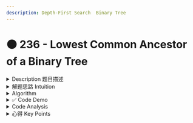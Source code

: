 ```yaml
---
description: Depth-First Search  Binary Tree
---
```


# 🟠 236 - Lowest Common Ancestor of a Binary Tree

<details>

<summary>Description 题目描述 </summary>

Given a binary tree, <mark style="color:yellow;">**find the lowest common ancestor**</mark> (LCA) of two given nodes in the tree. According to the [definition of LCA on Wikipedia](https://en.wikipedia.org/wiki/Lowest\_common\_ancestor): “The lowest common ancestor is defined between two nodes `p` and `q` as the lowest node in `T` that has both `p` and `q` as descendants (where we <mark style="color:yellow;">**allow a node to be a descendant of itself**</mark>).”

![](<../../.gitbook/assets/image (1) (1) (1) (1) (1).png>)

<pre class="language-java"><code class="lang-java"><strong>Input: root = [3,5,1,6,2,0,8,null,null,7,4], p = 5, q = 1
</strong><strong>Output: 3
</strong><strong>LCA of nodes 5 and 1 is 3.
</strong></code></pre>

![](<../../.gitbook/assets/image (1) (1) (1) (1).png>)

<pre class="language-java"><code class="lang-java"><strong>Input: root = [3,5,1,6,2,0,8,null,null,7,4], p = 5, q = 4
</strong><strong>Output: 5
</strong><strong>LCA of nodes 5 and 4 is 5, 
</strong><strong>since a node can be a descendant of itself according to the LCA definition.
</strong></code></pre>

**Constraints:**

* The number of nodes in the tree is in the range <mark style="color:red;">**`[2, 105`**</mark>`]`.
* <mark style="color:red;">**-109 <=**</mark> Node.val <= 109
* All Node.val are <mark style="color:red;">**unique**</mark>.
* `p != q`
* `p` and `q` will <mark style="color:red;">**exist in the tree.   => 和2的区别**</mark>

</details>

<details>

<summary>解题思路 Intuition </summary>

透过问题看本质，这道题其实就是在看如何在二叉树中找到两个节点的最低公共祖先。这个问题的核心是理解什么是最低公共祖先，以及如何在树结构中进行有效的搜索。

1. **理解最低公共祖先（LCA）**：最低公共祖先表示在树中，两个节点 `p` 和 `q` 共享的祖先节点，且该祖先节点是最接近 `p` 和 `q` 的。也就是说，如果我们从 `p` 和 `q` 向上追溯，LCA 是第一个同时被 `p` 和 `q` 访问到的节点。
2. **二叉树的搜索**：由于我们处理的是树结构，因此递归是一种自然的解决方案。我们需要从根节点开始，然后递归地在左右子树中搜索 `p` 和 `q`。递归的基础情况是找到 `p`、`q` 或达到叶子节点。
3. **返回结果的处理**：递归搜索的结果可以告诉我们 `p` 和 `q` 在不在当前子树中，以及他们的 LCA 是什么。因此，我们需要根据左右子树的搜索结果来确定当前节点的返回值，这一点在代码中以 `if-else` 语句实现。

**注意题目constraint:**&#x20;

1. p和q肯定存在于tree
2. 每个node.val是unique的

</details>

<details>

<summary>Algorithm </summary>

这是一个递归算法，用于在二叉树中找到两个给定节点的最低公共祖先（LCA）。

1. 我们首先检查root节点。如果root是 `null`（也就是说，我们已经到达了树的底部而没有找到 `p` 或 `q`），我们返回 `null`。
2. 如果root等于 `p` 或 `q`，则根据题目，root 必定是 `p` 或 `q` 的最低公共祖先，因为 `p` 和 `q` 一定在树中，所以我们返回根节点。
3.  如果root不是 `p` 或 `q`，我们则在左右子树中寻找 `p` 和 `q`。我们对左子树和右子树进行递归调用，以找到 `p` 和 `q`。

    a.    如果 `p` 和 `q` 分别在左子树和右子树中，那么根节点就是他们的最低公共祖先，因此我们返回根节点。

    b.    如果 `p` 和 `q` 都在左子树中，那么在左子树中首次发现 `p` 或 `q` 的节点就是他们的最低公共祖先，所以我们返回 `left`。

    c.    同理，如果 `p` 和 `q` 都在右子树中，我们返回 `right`。
4. 如果在左右子树中都没有发现 `p` 或 `q`，我们返回 `null`。

</details>

<details>

<summary>✅ Code Demo </summary>

![](<../../.gitbook/assets/image (1) (1) (1) (1).png>)

{% code lineNumbers="true" %}
```java
class Solution {
    public TreeNode lowestCommonAncestor(TreeNode root, TreeNode p, TreeNode q) {
         // 0: ttermination conditon: 如果到达leaf node还没有找到 -  return  null
         if (root == null) {
              return null;
         }
         // 1. 如果root节点就是p/q的话 => 该节点一定是lowest common ancestor
         // 因为题目说p和q一定存在于tree中
         if (root.val == p.val || root.val == q.val) {
              return root;
         }
         // 2. 如果root的节点不是p/q的话，往左右branch找
         TreeNode left = lowestCommonAncestor(root.left, p, q);
         TreeNode right = lowestCommonAncestor(root.right, p, q);
         if (left != null && right != null) { // a: p和q分别存在于左右两个branch中
              return root; // 那么此时root根节点是他们的lowest common ancester
         } else if (left != null) { // b. p 和 q 都在当前节点的左子树中
              return left;
         } else if (right != null) { // c:  p 和 q 都在当前节点的右子树中
              return right;
         } 
         // If neither p nor q is found, then return null
         return null;
         
    }
}
```
{% endcode %}

这里的line 4-10可以简化为

```java
private TreeNode LCA(TreeNode node, TreeNode p, TreeNode q) {
    if (node == null || node == p || node == q)
        return node;
    TreeNode left = LCA(node.left, p, q);
    TreeNode right = LCA(node.right, p, q);
    if (left != null && right != null)
        return node;
    else if (left != null)
        return left;
    else
        return right;
}

```

</details>

<details>

<summary>Code Analysis</summary>

Time Complexity: O(N)

Space Complexity: O(H)

</details>

<details>

<summary>心得 Key Points</summary>



</details>
